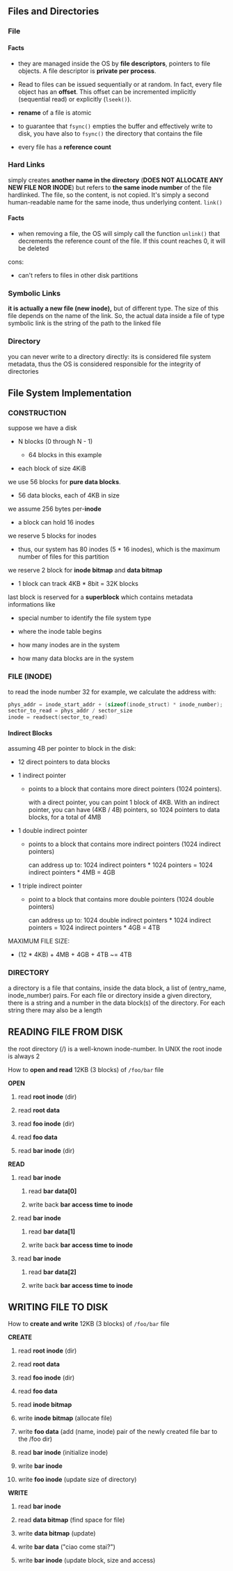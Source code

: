 ## Files and Directories

### File

#### Facts

- they are managed inside the OS by **file descriptors**, pointers to file objects. A file descriptor is **private per process**.

- Read to files can be issued sequentially or at random. In fact, every file object has an **offset**. This offset can be incremented implicitly (sequential read) or explicitly (```lseek()```). 

- **rename** of a file is atomic

- to guarantee that ```fsync()``` empties the buffer and effectively write to disk, you have also to ```fsync()``` the directory that contains the file

- every file has a **reference count**

### Hard Links

simply creates **another name in the directory** (**DOES NOT ALLOCATE ANY NEW FILE NOR INODE**) but refers to **the same inode number** of the file hardlinked. The file, so the content, is not copied. It's simply a second human-readable name for the same inode, thus underlying content. ```link()```

#### Facts

- when removing a file, the OS will simply call the function ```unlink()``` that decrements the reference count of the file. If this count reaches 0, it will be deleted

cons:

- can't refers to files in other disk partitions

### Symbolic Links

**it is actually a new file (new inode),** but of different type. The size of this file depends on the name of the link. So, the actual data inside a file of type symbolic link is the string of the path to the linked file

### Directory

you can never write to a directory directly: its is considered file system metadata, thus the OS is considered responsible for the integrity of directories

## File System Implementation

### CONSTRUCTION

suppose we have a disk

- N blocks (0 through N - 1)
  
  - 64 blocks in this example

- each block of size 4KiB

we use 56 blocks for **pure data blocks**.

- 56 data blocks, each of 4KB in size

we assume 256 bytes per-**inode**

- a block can hold 16 inodes

we reserve 5 blocks for inodes

- thus, our system has 80 inodes (5 \* 16 inodes), which is the maximum number of files for this partition

we reserve 2 block for **inode bitmap** and **data bitmap**

- 1 block can track 4KB * 8bit = 32K blocks

last block is reserved for a **superblock** which contains metadata informations like

- special number to identify the file system type

- where the inode table begins

- how many inodes are in the system

- how many data blocks are in the system

### FILE (INODE)

to read the inode number 32 for example, we calculate the address with:

```c
phys_addr = inode_start_addr + (sizeof(inode_struct) * inode_number);
sector_to_read = phys_addr / sector_size
inode = readsect(sector_to_read)
```

#### Indirect Blocks

assuming 4B per pointer to block in the disk:

- 12 direct pointers to data blocks

- 1 indirect pointer
  
  - points to a block that contains more direct pointers (1024 pointers).
    
    with a direct pointer, you can point 1 block of 4KB. With an indirect pointer, you can have (4KB / 4B) pointers, so 1024 pointers to data blocks, for a total of 4MB

- 1 double indirect pointer
  
  - points to a block that contains more indirect pointers (1024 indirect pointers)
    
    can address up to: 1024 indirect pointers \* 1024 pointers = 1024 indirect pointers \* 4MB = 4GB

- 1 triple indirect pointer
  
  - point to a block that contains more double pointers (1024 double pointers)
    
    can address up to: 1024 double indirect pointers \* 1024 indirect pointers = 1024 indirect pointers \* 4GB = 4TB

MAXIMUM FILE SIZE:

- (12 \* 4KB) + 4MB + 4GB + 4TB ~= 4TB

### DIRECTORY

a directory is a file that contains, inside the data block, a list of (entry_name, inode_number) pairs. For each file or directory inside a given directory, there is a string and a number in the data block(s) of the directory. For each string there may also be a length

## READING FILE FROM DISK

the root directory (/) is a well-known inode-number. In UNIX the root inode is always 2

How to **open and read** 12KB (3 blocks) of  ```/foo/bar``` file

**OPEN**

1. read **root inode** (dir)

2. read **root data**

3. read **foo inode** (dir)

4. read **foo data**

5. read **bar inode** (dir)

**READ**

1. read **bar inode**
   
   1. read **bar data[0]**
   
   2. write back **bar access time to inode**

2. read **bar inode**
   
   1. read **bar data[1]**
   
   2. write back **bar access time to inode**

3. read **bar inode**
   
   1. read **bar data[2]**
   
   2. write back **bar access time to inode**

## WRITING FILE TO DISK

How to **create and write** 12KB (3 blocks) of ```/foo/bar``` file

**CREATE**

1. read **root inode** (dir)

2. read **root data**

3. read **foo inode** (dir)

4. read **foo data**

5. read **inode bitmap**

6. write **inode bitmap** (allocate file)

7. write **foo data** (add (name, inode) pair of the newly created file bar to the /foo dir)

8. read **bar inode** (initialize inode)

9. write **bar inode**

10. write **foo inode** (update size of directory)

**WRITE**

1. read **bar inode**

2. read **data bitmap** (find space for file)

3. write **data bitmap** (update)

4. write **bar data** ("ciao come stai?")

5. write **bar inode** (update block, size and access)
